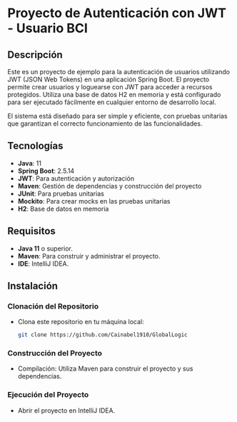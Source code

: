# Proyecto de Autenticación con JWT - Usuario BCI

## Descripción

Este es un proyecto de ejemplo para la autenticación de usuarios utilizando JWT (JSON Web Tokens) en una aplicación Spring Boot. El proyecto permite crear usuarios y loguearse con JWT para acceder a recursos protegidos. Utiliza una base de datos H2 en memoria y está configurado para ser ejecutado fácilmente en cualquier entorno de desarrollo local.

El sistema está diseñado para ser simple y eficiente, con pruebas unitarias que garantizan el correcto funcionamiento de las funcionalidades.

## Tecnologías

- **Java**: 11
- **Spring Boot**: 2.5.14
- **JWT**: Para autenticación y autorización
- **Maven**: Gestión de dependencias y construcción del proyecto
- **JUnit**: Para pruebas unitarias
- **Mockito**: Para crear mocks en las pruebas unitarias
- **H2**: Base de datos en memoria

## Requisitos

- **Java 11** o superior.
- **Maven**: Para construir y administrar el proyecto.
- **IDE**:  IntelliJ IDEA.

## Instalación

### Clonación del Repositorio

* Clona este repositorio en tu máquina local:

   ```bash
   git clone https://github.com/Cainabel1910/GlobalLogic
   
### Construcción del Proyecto
* Compilación: Utiliza Maven para construir el proyecto y sus dependencias. 

### Ejecución del Proyecto
* Abrir el proyecto en IntelliJ IDEA.



